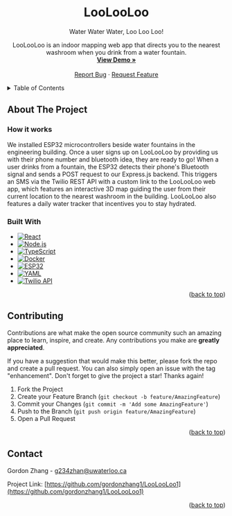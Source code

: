 <!-- Improved compatibility of back to top link: See: https://github.com/othneildrew/Best-README-Template/pull/73 -->
<a id="readme-top"></a>




<!-- PROJECT SHIELDS -->
<!--
*** I'm using markdown "reference style" links for readability.
*** Reference links are enclosed in brackets [ ] instead of parentheses ( ).
*** See the bottom of this document for the declaration of the reference variables
*** for contributors-url, forks-url, etc. This is an optional, concise syntax you may use.
*** https://www.markdownguide.org/basic-syntax/#reference-style-links
-->




<!-- PROJECT LOGO -->
<br />
<div align="center">

<h1 align="center">LooLooLoo</h1>

  <p align="center">
Water Water Water, Loo Loo Loo! 

LooLooLoo is an indoor mapping web app that directs you to the nearest washroom when you drink from a water fountain.     <br />
    <a href="https://www.youtube.com/watch?v=z4kfvKR1sek" target="_blank"><strong>View Demo »</strong></a>
    <br />
    <br />
    <a href="https://github.com/gordonzhang1/ShakespeareAI/issues/new?labels=bug&template=bug-report---.md">Report Bug</a>
    ·
    <a href="https://github.com/gordonzhang1/ShakespeareAI/issues/new?labels=enhancement&template=feature-request---.md">Request Feature</a>
  </p>
</div>



<!-- TABLE OF CONTENTS -->
<details>
  <summary>Table of Contents</summary>
  <ol>
    <li>
      <a href="#about-the-project">About The Project</a>
      <ul>
        <li><a href="#built-with">Built With</a></li>
      </ul>
    </li>
    <li>
      <a href="#getting-started">Getting Started</a>
    </li>
    <li><a href="#usage">Usage</a></li>
    <li><a href="#contributing">Contributing</a></li>
    <li><a href="#contact">Contact</a></li>
  </ol>
</details>



<!-- ABOUT THE PROJECT -->
## About The Project
<h3>  How it works
</h3>
<p>
We installed ESP32 microcontrollers beside water fountains in the engineering building. Once a user signs up on LooLooLoo by providing us with their phone number and bluetooth idea, they are ready to go! When a user drinks from a fountain, the ESP32 detects their phone's Bluetooth signal and sends a POST request to our Express.js backend. This triggers an SMS via the Twilio REST API with a custom link to the LooLooLoo web app, which features an interactive 3D map guiding the user from their current location to the nearest washroom in the building. LooLooLoo also features a daily water tracker that incentives you to stay hydrated. 

</p>


### Built With

* [![React][React.js]][React-url]
* [![Node.js][Node.js]][Node-url]
* [![TypeScript][TypeScript]][TypeScript-url]
* [![Docker][Docker]][Docker-url]
* [![ESP32][ESP32]][ESP32-url]
* [![YAML][YAML]][YAML-url]
* [![Twilio API][Twilio-API]][Twilio-API-url]





<p align="right">(<a href="#readme-top">back to top</a>)</p>





<!-- CONTRIBUTING -->
## Contributing

Contributions are what make the open source community such an amazing place to learn, inspire, and create. Any contributions you make are **greatly appreciated**.

If you have a suggestion that would make this better, please fork the repo and create a pull request. You can also simply open an issue with the tag "enhancement".
Don't forget to give the project a star! Thanks again!

1. Fork the Project
2. Create your Feature Branch (`git checkout -b feature/AmazingFeature`)
3. Commit your Changes (`git commit -m 'Add some AmazingFeature'`)
4. Push to the Branch (`git push origin feature/AmazingFeature`)
5. Open a Pull Request

<p align="right">(<a href="#readme-top">back to top</a>)</p>




<!-- CONTACT -->
## Contact

Gordon Zhang - g234zhan@uwaterloo.ca

Project Link: [https://github.com/gordonzhang1/LooLooLoo1](https://github.com/gordonzhang1/LooLooLoo1)

<p align="right">(<a href="#readme-top">back to top</a>)</p>






<!-- MARKDOWN LINKS & IMAGES -->
<!-- https://www.markdownguide.org/basic-syntax/#reference-style-links -->
[contributors-shield]: https://img.shields.io/github/contributors/gordonzhang1/ShakespeareAI.svg?style=for-the-badge
[contributors-url]: https://github.com/gordonzhang1/ShakespeareAI/graphs/contributors
[forks-shield]: https://img.shields.io/github/forks/gordonzhang1/ShakespeareAI.svg?style=for-the-badge
[forks-url]: https://github.com/gordonzhang1/ShakespeareAI/network/members
[stars-shield]: https://img.shields.io/github/stars/gordonzhang1/ShakespeareAI.svg?style=for-the-badge
[stars-url]: https://github.com/gordonzhang1/ShakespeareAI/stargazers
[issues-shield]: https://img.shields.io/github/issues/gordonzhang1/ShakespeareAI.svg?style=for-the-badge
[issues-url]: https://github.com/gordonzhang1/ShakespeareAI/issues
[license-shield]: https://img.shields.io/github/license/gordonzhang1/ShakespeareAI.svg?style=for-the-badge
[license-url]: https://github.com/gordonzhang1/ShakespeareAI/blob/master/LICENSE.txt
[linkedin-shield]: https://img.shields.io/badge/-LinkedIn-black.svg?style=for-the-badge&logo=linkedin&colorB=555
[linkedin-url]: https://linkedin.com/in/gordonzhang1
[product-screenshot]: images/screenshot.png
[Next.js]: https://img.shields.io/badge/next.js-000000?style=for-the-badge&logo=nextdotjs&logoColor=white
[Next-url]: https://nextjs.org/
[React.js]: https://img.shields.io/badge/React-20232A?style=for-the-badge&logo=react&logoColor=61DAFB
[React-url]: https://reactjs.org/
[Vue.js]: https://img.shields.io/badge/Vue.js-35495E?style=for-the-badge&logo=vuedotjs&logoColor=4FC08D
[Vue-url]: https://vuejs.org/
[Angular.io]: https://img.shields.io/badge/Angular-DD0031?style=for-the-badge&logo=angular&logoColor=white
[Angular-url]: https://angular.io/
[Svelte.dev]: https://img.shields.io/badge/Svelte-4A4A55?style=for-the-badge&logo=svelte&logoColor=FF3E00
[Svelte-url]: https://svelte.dev/
[Laravel.com]: https://img.shields.io/badge/Laravel-FF2D20?style=for-the-badge&logo=laravel&logoColor=white
[Laravel-url]: https://laravel.com
[Bootstrap.com]: https://img.shields.io/badge/Bootstrap-563D7C?style=for-the-badge&logo=bootstrap&logoColor=white
[Bootstrap-url]: https://getbootstrap.com
[JQuery.com]: https://img.shields.io/badge/jQuery-0769AD?style=for-the-badge&logo=jquery&logoColor=white
[JQuery-url]: https://jquery.com 
[Node.js]: https://img.shields.io/badge/Node.js-43853D?style=for-the-badge&logo=node.js&logoColor=white
[Node-url]: https://nodejs.org
[Node.js]: https://img.shields.io/badge/Node.js-43853D?style=for-the-badge&logo=node.js&logoColor=white
[Node-url]: https://nodejs.org/


[TypeScript]: https://img.shields.io/badge/TypeScript-3178C6?style=for-the-badge&logo=typescript&logoColor=white
[TypeScript-url]: https://www.typescriptlang.org/
[Docker]: https://img.shields.io/badge/Docker-2496ED?style=for-the-badge&logo=docker&logoColor=white
[Docker-url]: https://www.docker.com/
[ESP32]: https://img.shields.io/badge/ESP32-525DDC?style=for-the-badge&logo=esphome&logoColor=white
[ESP32-url]: https://www.espressif.com/en/products/socs/esp32
[Twilio-API]: https://img.shields.io/badge/Twilio%20API-F22F46?style=for-the-badge&logo=twilio&logoColor=white
[Twilio-API-url]: https://www.twilio.com/
[YAML]: https://img.shields.io/badge/YAML-ff6600?style=for-the-badge&logo=yaml&logoColor=white
[YAML-url]: https://yaml.org/


